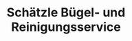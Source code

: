---
title: "Schätzle Bügel- und Reinigungsservice"
url: /denzlingen/schaetzle-buegel-und-reinigungsservice/
shop: Wäscherei
---